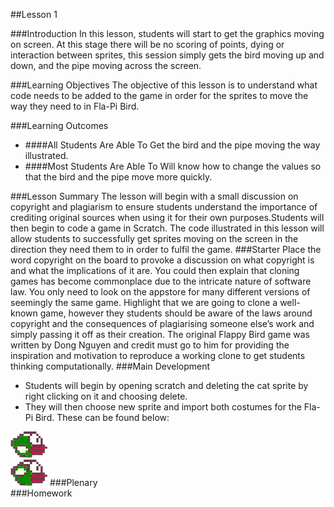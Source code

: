 ##Lesson 1

###Introduction
In this lesson, students will start to get the graphics moving on screen. At this stage there will be no scoring of points, dying or interaction between sprites, this session simply gets the bird moving up and down, and the pipe moving across the screen.

###Learning Objectives
The objective of this lesson is to understand what code needs to be added to the game in order for the sprites to move the way they need to in Fla-Pi Bird.

###Learning Outcomes

* ####All Students Are Able To
Get the bird and the pipe moving the way illustrated.
* ####Most Students Are Able To
Will know how to change the values so that the bird and the pipe move more quickly.

###Lesson Summary
The lesson will begin with a small discussion on copyright and plagiarism to ensure students understand the importance of crediting original sources when using it for their own purposes.Students will then begin to code a game in Scratch. The code illustrated in this lesson will allow students to successfully get sprites moving on the screen in the direction they need them to in order to fulfil the game.
###Starter
Place the word copyright on the board to provoke a discussion on what copyright is and what the implications of it are. You could then explain that cloning games has become commonplace due to the intricate nature of software law. You only need to look on the appstore for many different versions of seemingly the same game. Highlight that we are going to clone a well-known game, however they students should be aware of the laws around copyright and the consequences of plagiarising someone else’s work and simply passing it off as their creation. The original Flappy Bird game was written by Dong Nguyen and credit must go to him for providing the inspiration and motivation to reproduce a working clone to get students thinking computationally.
###Main Development
* Students will begin by opening scratch and deleting the cat sprite by right clicking on it and choosing delete.
* They will then choose new sprite and import both costumes for the Fla-Pi Bird. These can be found below:
  
![Flap-Pi Bird Costume 1](https://github.com/AllenHeard/Fla-Pi-Bird/blob/master/Graphics/Flappy.fw.png?raw=true)  
![Fla-Pi Bird Costume 2](https://github.com/AllenHeard/Fla-Pi-Bird/blob/master/Graphics/Flappy2.fw.png?raw=true)
###Plenary  
###Homework
